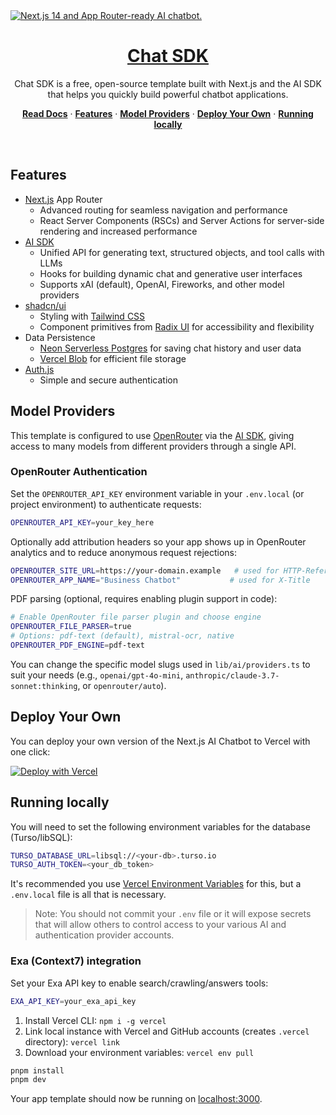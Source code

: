 <a href="https://chat.vercel.ai/">
  <img alt="Next.js 14 and App Router-ready AI chatbot." src="app/(chat)/opengraph-image.png">
  <h1 align="center">Chat SDK</h1>
</a>

<p align="center">
    Chat SDK is a free, open-source template built with Next.js and the AI SDK that helps you quickly build powerful chatbot applications.
</p>

<p align="center">
  <a href="https://chat-sdk.dev"><strong>Read Docs</strong></a> ·
  <a href="#features"><strong>Features</strong></a> ·
  <a href="#model-providers"><strong>Model Providers</strong></a> ·
  <a href="#deploy-your-own"><strong>Deploy Your Own</strong></a> ·
  <a href="#running-locally"><strong>Running locally</strong></a>
</p>
<br/>

## Features

- [Next.js](https://nextjs.org) App Router
  - Advanced routing for seamless navigation and performance
  - React Server Components (RSCs) and Server Actions for server-side rendering and increased performance
- [AI SDK](https://sdk.vercel.ai/docs)
  - Unified API for generating text, structured objects, and tool calls with LLMs
  - Hooks for building dynamic chat and generative user interfaces
  - Supports xAI (default), OpenAI, Fireworks, and other model providers
- [shadcn/ui](https://ui.shadcn.com)
  - Styling with [Tailwind CSS](https://tailwindcss.com)
  - Component primitives from [Radix UI](https://radix-ui.com) for accessibility and flexibility
- Data Persistence
  - [Neon Serverless Postgres](https://vercel.com/marketplace/neon) for saving chat history and user data
  - [Vercel Blob](https://vercel.com/storage/blob) for efficient file storage
- [Auth.js](https://authjs.dev)
  - Simple and secure authentication

## Model Providers

This template is configured to use [OpenRouter](https://openrouter.ai) via the [AI SDK](https://ai-sdk.dev/docs/introduction), giving access to many models from different providers through a single API.

### OpenRouter Authentication

Set the `OPENROUTER_API_KEY` environment variable in your `.env.local` (or project environment) to authenticate requests:

```bash
OPENROUTER_API_KEY=your_key_here
```

Optionally add attribution headers so your app shows up in OpenRouter analytics and to reduce anonymous request rejections:

```bash
OPENROUTER_SITE_URL=https://your-domain.example   # used for HTTP-Referer
OPENROUTER_APP_NAME="Business Chatbot"           # used for X-Title
```

PDF parsing (optional, requires enabling plugin support in code):

```bash
# Enable OpenRouter file parser plugin and choose engine
OPENROUTER_FILE_PARSER=true
# Options: pdf-text (default), mistral-ocr, native
OPENROUTER_PDF_ENGINE=pdf-text
```

You can change the specific model slugs used in `lib/ai/providers.ts` to suit your needs (e.g., `openai/gpt-4o-mini`, `anthropic/claude-3.7-sonnet:thinking`, or `openrouter/auto`).

## Deploy Your Own

You can deploy your own version of the Next.js AI Chatbot to Vercel with one click:

[![Deploy with Vercel](https://vercel.com/button)](https://vercel.com/new/clone?repository-url=https%3A%2F%2Fgithub.com%2Fvercel%2Fai-chatbot&env=AUTH_SECRET&envDescription=Learn+more+about+how+to+get+the+API+Keys+for+the+application&envLink=https%3A%2F%2Fgithub.com%2Fvercel%2Fai-chatbot%2Fblob%2Fmain%2F.env.example&demo-title=AI+Chatbot&demo-description=An+Open-Source+AI+Chatbot+Template+Built+With+Next.js+and+the+AI+SDK+by+Vercel.&demo-url=https%3A%2F%2Fchat.vercel.ai&products=%5B%7B%22type%22%3A%22integration%22%2C%22protocol%22%3A%22ai%22%2C%22productSlug%22%3A%22grok%22%2C%22integrationSlug%22%3A%22xai%22%7D%2C%7B%22type%22%3A%22integration%22%2C%22protocol%22%3A%22storage%22%2C%22productSlug%22%3A%22neon%22%2C%22integrationSlug%22%3A%22neon%22%7D%2C%7B%22type%22%3A%22integration%22%2C%22protocol%22%3A%22storage%22%2C%22productSlug%22%3A%22upstash-kv%22%2C%22integrationSlug%22%3A%22upstash%22%7D%2C%7B%22type%22%3A%22blob%22%7D%5D)

## Running locally

You will need to set the following environment variables for the database (Turso/libSQL):

```bash
TURSO_DATABASE_URL=libsql://<your-db>.turso.io
TURSO_AUTH_TOKEN=<your_db_token>
```

It's recommended you use [Vercel Environment Variables](https://vercel.com/docs/projects/environment-variables) for this, but a `.env.local` file is all that is necessary.

> Note: You should not commit your `.env` file or it will expose secrets that will allow others to control access to your various AI and authentication provider accounts.

### Exa (Context7) integration

Set your Exa API key to enable search/crawling/answers tools:

```bash
EXA_API_KEY=your_exa_api_key
```

1. Install Vercel CLI: `npm i -g vercel`
2. Link local instance with Vercel and GitHub accounts (creates `.vercel` directory): `vercel link`
3. Download your environment variables: `vercel env pull`

```bash
pnpm install
pnpm dev
```

Your app template should now be running on [localhost:3000](http://localhost:3000).
